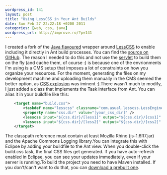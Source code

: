 ```yaml
--- 
wordpress_id: 141
layout: post
title: "Using LessCSS in Your Ant Builds"
date: Sun Feb 27 22:22:18 +0200 2011
categories: [web, css, java]
wordpress_url: http://improve.ro/?p=141
---
```


I created a fork of the [Java flavoured](http://www.asual.com/blog/lesscss/2009/11/05/less-for-java.html) wrapper around [LessCSS](http://lesscss.org/) to enable including it directly in Ant build processes. You can find the [source on GitHub](https://github.com/cimi/lesscss-engine). The reason I needed to do this and not use the [servlet](https://github.com/asual/lesscss-servlet) to build them on the fly (and cache them, of course :) is because one of the envrionments I'm using is a CMS setup that imposes a lot of constraints on how you organize your resources. For the moment, generating the files on my development machine and uploading them manually in the CMS seemed the better option, as [CSS explosion](http://news.ycombinator.com/item?id=2146580) was iminent :).There wasn't much to modify, I just added a class that implements the Task interface from Ant. You can alias it in your buildfile like this:

``` xml
    <target name="build.css">
        <taskdef name="lesscss" classname="com.asual.lesscss.LessEngineTask" classpathref="build.aux" />
        <property name="css.dir" value="[your_css_dir]" />
        <lesscss input="${css.dir}/[less1]" output="${css.dir}/[css1]" />
        <lesscss input="${css.dir}/[less2]" output="${css.dir}/[css2]" />
    </target>
```

The classpath reference must contain at least Mozilla Rhino (js-1.6R7.jar) and the Apache Commons Logging library.You can integrate this with Eclipse by adding your buildfile to the Ant view. When you double-click the build.css task, the final CSS files get generated. If you have auto-refresh enabled in Eclipse, you can see your updates immediately, even if your server is running.To build the project you need to have Maven installed. If you don't/can't want to do that, you can [download a prebuilt one](https://github.com/cimi/lesscss-engine/downloads).
